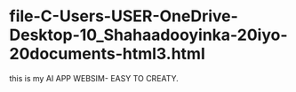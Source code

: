 # file-C-Users-USER-OneDrive-Desktop-10_Shahaadooyinka-20iyo-20documents-html3.html
this is my AI APP WEBSIM- EASY TO CREATY.
